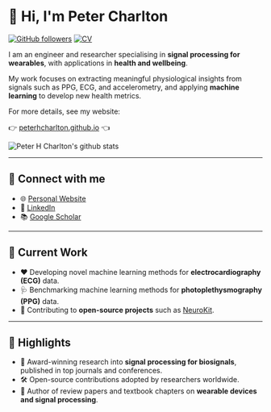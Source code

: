 # 👋 Hi, I'm Peter Charlton

[![GitHub followers](https://img.shields.io/github/followers/peterhcharlton?label=Follow%20me&style=flat-square&logo=github&logoColor=white&colorB=4CAF50)](https://github.com/login?return_to=%2Fpeterhcharlton)
[![CV](https://img.shields.io/badge/CV-P._Charlton-purple.svg?colorB=9C27B0&style=flat-square)](https://peterhcharlton.github.io/cv/)

I am an engineer and researcher specialising in **signal processing for wearables**, with applications in **health and wellbeing**.  

My work focuses on extracting meaningful physiological insights from signals such as PPG, ECG, and accelerometry, and applying **machine learning** to develop new health metrics.

For more details, see my website: 

👉 [peterhcharlton.github.io](https://peterhcharlton.github.io/) 👈

![Peter H Charlton's github stats](https://github-readme-stats-sigma-five.vercel.app/api?username=peterhcharlton&show_icons=true)  

---

## 🔗 Connect with me

- 🌐 [Personal Website](https://peterhcharlton.github.io/)  
- 💼 [LinkedIn](http://linkedin.com/in/peterhcharlton)  
- 📚 [Google Scholar](https://scholar.google.com/citations?user=8c4sKXoAAAAJ)  

---

## 🚀 Current Work

- ❤️ Developing novel machine learning methods for **electrocardiography (ECG)** data.  
- 🩺 Benchmarking machine learning methods for **photoplethysmography (PPG)** data.  
- 🤝 Contributing to **open-source projects** such as [NeuroKit](https://github.com/neuropsychology/NeuroKit).  

---

## 🌟 Highlights

- 🔬 Award-winning research into **signal processing for biosignals**, published in top journals and conferences.  
- 🛠️ Open-source contributions adopted by researchers worldwide.  
- 📖 Author of review papers and textbook chapters on **wearable devices and signal processing**.  

